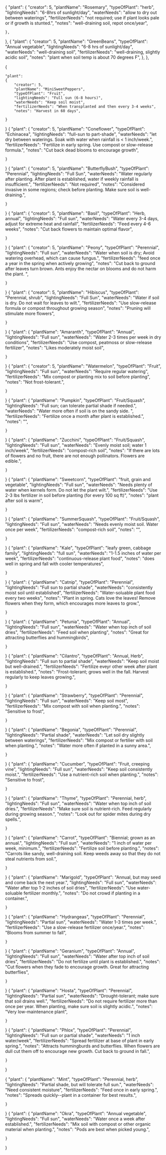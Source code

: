 {
    "plant":
    {
        "creator": 5,
        "plantName": "Rosemary",
        "typeOfPlant": "herb",
        "lightingNeeds": "6-8hrs of sunlight/day",
        "waterNeeds": "allow to dry out between waterings",
        "fertilizerNeeds": "not required; use if plant looks pale or if growth is stunted.",
        "notes": "well-draining soil, repot once/year",

    },
},
{
    "plant":
    {
        "creator": 5,
        "plantName": "GreenBeans",
        "typeOfPlant": "Annual vegetable",
        "lightingNeeds": "6-8 hrs of sunlight/day",
        "waterNeeds": "well-draining soil",
        "fertilizerNeeds": "well-draining, slightly acidic soil",
        "notes": "plant when soil temp is about 70 degrees F",
    },
},

{
 
    "plant":
    {
        "creator": 5,
        "plantName": "MiniSweetPeppers",
        "typeOfPlant": "Fruit",
        "lightingNeeds": "Full sun (6-8 hours)",
        "waterNeeds": "Keep soil moist",
        "fertilizerNeeds": "When transplanted and then every 3-4 weeks",
        "notes": "Harvest in 60 days",

    }
}
{
    "plant":
    {
        "creator": 5,
        "plantName": "Coneflower",
        "typeOfPlant": "Echinacea",
        "lightingNeeds": "full-sun to part-shade",
        "waterNeeds": "let dry between waterings. Soak with water when rainfall is < 1 inch/week.",
        "fertilizerNeeds": "Fertilize in early spring. Use compost or slow-release formula.",
        "notes": "Cut back dead blooms to encourage growth",

    }
}
{
    "plant":
    {
        "creator": 5,
        "plantName": "ButterflyBush",
        "typeOfPlant": "Perennial",
        "lightingNeeds": "Full Sun",
        "waterNeeds": "Water regularly after planting. After plant is established, water if weekly rainfall is insufficient.",
        "fertilizerNeeds": "Not required",
        "notes": "Considered invasive in some regions; check before planting. Make sure soil is well-draining.",

    }
}
{
    "plant":
    {
        "creator": 5,
        "plantName": "Basil",
        "typeOfPlant": "Herb, annual",
        "lightingNeeds": "Full sun",
        "waterNeeds": "Water every 3-4 days, adjust for extreme heat and rainfall",
        "fertilizerNeeds": "Feed every 4-6 weeks",
        "notes": "Cut back flowers to maintain optimal flavor",

    }
}
{
    "plant":
    {
        "creator": 5,
        "plantName": "Peony",
        "typeOfPlant": "Perennial",
        "lightingNeeds": "Full sun",
        "waterNeeds": "Water when soil is dry; Avoid watering overhead, which can cause fungus.",
        "fertilizerNeeds": "feed once a year in the spring when actively growing",
        "notes": "Cut back to ground after leaves turn brown. Ants enjoy the nectar on blooms and do not harm the plant. ",

    }
}
{
    "plant":
    {
        "creator": 5,
        "plantName": "Hibiscus",
        "typeOfPlant": "Perennial, shrub",
        "lightingNeeds": "Full Sun",
        "waterNeeds": "Water if soil is dry. Do not wait for leaves to wilt.",
        "fertilizerNeeds": "Use slow-release formula or compost throughout growing season",
        "notes": "Pruning will stimulate more flowers",

    }
}
{
    "plant":
    {
        "plantName": "Amaranth",
        "typeOfPlant": "Annual",
        "lightingNeeds": "Full sun",
        "waterNeeds": "Water 2-3 times per week in dry conditions",
        "fertilizerNeeds": "Use compost, peatmoss or slow-release fertilizer",
        "notes": "Likes moderately moist soil",

    }
}
{
    "plant":
    {
        "creator": 5,
        "plantName": "Watermelon",
        "typeOfPlant": "Fruit",
        "lightingNeeds": "Full sun",
        "waterNeeds": "Require regular watering",
        "fertilizerNeeds": "Mix compost or planting mix to soil before planting",
        "notes": "Not frost-tolerant.",

    }
}
{
    "plant":
    {
        "plantName": "Pumpkin",
        "typeOfPlant": "Fruit/Squash",
        "lightingNeeds": "Full sun; can tolerate partial shade if needed.",
        "waterNeeds": "Water more often if soil is on the sandy side. ",
        "fertilizerNeeds": "Fertilize once a month after plant is established.",
        "notes": "",

    }
}
{
    "plant":
    {
        "plantName": "Zucchini",
        "typeOfPlant": "Fruit/Squash",
        "lightingNeeds": "Full sun",
        "waterNeeds": "Evenly moist soil; water 1 inch/week",
        "fertilizerNeeds": "compost-rich soil",
        "notes": "If there are lots of flowers and no fruit, there are not enough pollinators. Flowers are edible.",

    }
}
{
    "plant":
    {
        "plantName": "Sweetcorn",
        "typeOfPlant": "fruit, grain and vegetable",
        "lightingNeeds": "Full sun",
        "waterNeeds": "Needs plenty of water when kernels form. Do not let the plant wilt.",
        "fertilizerNeeds": "Use 2-3 lbs fertilizer in soil before planting (for every 100 sq ft)",
        "notes": "plant after soil is warm",

    }
}
{
    "plant":
    {
        "plantName": "SummerSquash",
        "typeOfPlant": "Fruit/Squash",
        "lightingNeeds": "Full sun",
        "waterNeeds": "Needs evenly moist soil. Water once per week",
        "fertilizerNeeds": "compost-rich soil",
        "notes": "",

    }
}
{
    "plant":
    {
        "plantName": "Kale",
        "typeOfPlant": "leafy green, cabbage family",
        "lightingNeeds": "full sun",
        "waterNeeds": "1-1.5 inches of water per week",
        "fertilizerNeeds": "continuous-release plant food",
        "notes": "does well in spring and fall with cooler temperatures",

    }
}
{
    "plant":
    {
        "plantName": "Catnip",
        "typeOfPlant": "Perennial",
        "lightingNeeds": "Full sun to partial shade",
        "waterNeeds": "consistently moist soil until established",
        "fertilizerNeeds": "Water-soluable plant food every two weeks",
        "notes": "Plant in spring. Cats love the leaves! Remove flowers when they form, which encourages more leaves to grow.",

    }
}
{
    "plant":
    {
        "plantName": "Petunia",
        "typeOfPlant": "Annual",
        "lightingNeeds": "Full sun",
        "waterNeeds": "Water when top inch of soil dries",
        "fertilizerNeeds": "Feed soil when planting",
        "notes": "Great for attracting butterflies and hummingbirds",

    }
}
{
    "plant":
    {
        "plantName": "Cilantro",
        "typeOfPlant": "Annual, Herb",
        "lightingNeeds": "Full sun to partial shade",
        "waterNeeds": "Keep soil moist but well-drained.",
        "fertilizerNeeds": "Fertilize eveyr other week after plant is established.",
        "notes": "Frost-tolerant; grows well in the fall. Harvest regularly to keep leaves growing.",

    }
}
{
    "plant":
    {
        "plantName": "Strawberry",
        "typeOfPlant": "Perennial",
        "lightingNeeds": "Full sun",
        "waterNeeds": "Keep soil most",
        "fertilizerNeeds": "Mix compost with soil when planting.",
        "notes": "Sensitive to frost",

    }
}
{
    "plant":
    {
        "plantName": "Begonia",
        "typeOfPlant": "Perennial",
        "lightingNeeds": "Partial shade",
        "waterNeeds": "Let soil dry slightly between waterings",
        "fertilizerNeeds": "Mix compost or fertilier with soil when planting.",
        "notes": "Water more often if planted in a sunny area.",

    }
}
{
    "plant":
    {
        "plantName": "Cucumber",
        "typeOfPlant": "Fruit, creeping vine",
        "lightingNeeds": "Full sun",
        "waterNeeds": "Keep soil consistently moist.",
        "fertilizerNeeds": "Use a nutrient-rich soil when planting.",
        "notes": "Sensitive to frost",

    }
}
{
    "plant":
    {
        "plantName": "Thyme",
        "typeOfPlant": "Perennial, herb",
        "lightingNeeds": "Full sun",
        "waterNeeds": "Water when top inch of soil dries.",
        "fertilizerNeeds": "Make sure soil is nutrient-rich. Feed regularly during growing season.",
        "notes": "Look out for spider mites during dry spells.",

    }
}
{
    "plant":
    {
        "plantName": "Carrot",
        "typeOfPlant": "Biennial; grown as an annual.",
        "lightingNeeds": "Full sun",
        "waterNeeds": "1 inch of water per week, minimum.",
        "fertilizerNeeds": "Fertilize soil before planting.",
        "notes": "Carrots like sandy, well-draining soil. Keep weeds away so that they do not steal nutrients from soil.",

    }
}
{
    "plant":
    {
        "plantName": "Marigold",
        "typeOfPlant": "Annual, but may seed and come back the next year.",
        "lightingNeeds": "Full sun",
        "waterNeeds": "Water after top 1-2 inches of soil dries",
        "fertilizerNeeds": "Use water-soluable fertilizer monthly.",
        "notes": "Do not crowd if planting in a container.",

    }
}
{
    "plant":
    {
        "plantName": "Hydrangeas",
        "typeOfPlant": "Perennial",
        "lightingNeeds": "Partial sun",
        "waterNeeds": "Water 1-3 times per week.",
        "fertilizerNeeds": "Use a slow-release fertilizer once/year.",
        "notes": "Blooms from summer to fall",

    }
}
{
    "plant":
    {
        "plantName": "Geranium",
        "typeOfPlant": "Annual",
        "lightingNeeds": "Full sun",
        "waterNeeds": "Water after top inch of soil dries",
        "fertilizerNeeds": "Do not fertilize until plant is established.",
        "notes": "Cut flowers when they fade to encourage growth. Great for attracting butterflies",

    }
}
{
    "plant":
    {
        "plantName": "Hosta",
        "typeOfPlant": "Perennial",
        "lightingNeeds": "Partial sun",
        "waterNeeds": "Drought-tolerant; make sure that soil drains well.",
        "fertilizerNeeds": "Do not require fertilizer more than once per year. When planting, make sure soil is slightly acidic.",
        "notes": "Very low-maintenance plant",

    }
}
{
    "plant":
    {
        "plantName": "Phlox",
        "typeOfPlant": "Perennial",
        "lightingNeeds": "Full sun or partial shade",
        "waterNeeds": "1 inch water/week",
        "fertilizerNeeds": "Spread fertilizer at base of plant in early spring.",
        "notes": "Attracts hummingburds and butterflies. When flowers are dull cut them off to encourage new growth. Cut back to ground in fall.",

    }
}


{
    "plant":
    {
        "plantName": "Mint",
        "typeOfPlant": "Perennial, herb",
        "lightingNeeds": "Partial shade, but will tolerate full sun.",
        "waterNeeds": "Need consistent moisture",
        "fertilizerNeeds": "Feed once in early spring.",
        "notes": "Spreads quickly--plant in a container for best results.",

    }
}
{
    "plant":
    {
        "plantName": "Okra",
        "typeOfPlant": "Annual vegetable",
        "lightingNeeds": "Full sun",
        "waterNeeds": "Water once a week after established.",
        "fertilizerNeeds": "Mix soil with compost or other organic material when planting.",
        "notes": "Pods are best when picked young.",

    }
}


